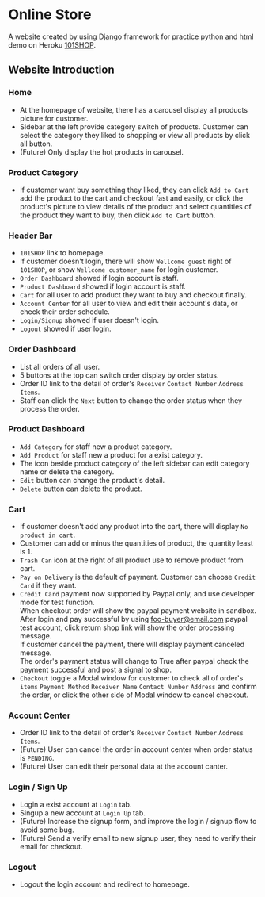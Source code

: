 # Online Store  

A website created by using Django framework for practice python and html demo on Heroku [101SHOP](https://ml101-shop.herokuapp.com/).  

## Website Introduction  

### Home  
* At the homepage of website, there has a carousel display all products picture for customer.  
* Sidebar at the left provide category switch of products. Customer can select the category they liked to shopping or view all products by click all button.  
* (Future) Only display the hot products in carousel.  

### Product Category  
* If customer want buy something they liked, they can click `Add to Cart` add the product to the cart and checkout fast and easily, or click the product's picture to view details of the product and select quantities of the product they want to buy, then click `Add to Cart` button.  

### Header Bar  
* `101SHOP` link to homepage.  
* If customer doesn't login, there will show `Wellcome guest` right of `101SHOP`, or show `Wellcome customer_name` for login customer.  
* `Order Dashboard` showed if login account is staff.  
* `Product Dashboard` showed if login account is staff.  
* `Cart` for all user to add product they want to buy and checkout finally.  
* `Account Center` for all user to view and edit their account's data, or check their order schedule.  
* `Login/Signup` showed if user doesn't login.  
* `Logout` showed if user login.  

### Order Dashboard  
* List all orders of all user.  
* 5 buttons at the top can switch order display by order status.  
* Order ID link to the detail of order's `Receiver` `Contact Number` `Address` `Items`.  
* Staff can click the `Next` button to change the order status when they process the order.  

### Product Dashboard  
* `Add Category` for staff new a product category.  
* `Add Product` for staff new a product for a exist category.  
* The icon beside product category of the left sidebar can edit category name or delete the category.  
* `Edit` button can change the product's detail.  
* `Delete` button can delete the product.  

### Cart  
* If customer doesn't add any product into the cart, there will display `No product in cart`.  
* Customer can add or minus the quantities of product, the quantity least is 1.  
* `Trash Can` icon at the right of all product use to remove product from cart.  
* `Pay on Delivery` is the default of payment. Customer can choose `Credit Card` if they want.  
* `Credit Card` payment now supported by Paypal only, and use developer mode for test function.  
   When checkout order will show the paypal payment website in sandbox.  
   After login and pay successful by using foo-buyer@email.com paypal test account, click return shop link will show the order processing message.  
   If customer cancel the payment, there will display payment canceled message.  
   The order's payment status will change to True after paypal check the payment successful and post a signal to shop.  
* `Checkout` toggle a Modal window for customer to check all of order's `items` `Payment Method` `Receiver Name` `Contact Number` `Address` and confirm the order, or click the other side of Modal window to cancel checkout.  

### Account Center  
* Order ID link to the detail of order's `Receiver` `Contact Number` `Address` `Items`.  
* (Future) User can cancel the order in account center when order status is `PENDING`.  
* (Future) User can edit their personal data at the account canter.  

### Login / Sign Up  
* Login a exist account at `Login` tab.  
* Singup a new account at `Login Up` tab.  
* (Future) Increase the signup form, and improve the login / signup flow to avoid some bug.  
* (Future) Send a verify email to new signup user, they need to verify their email for checkout.  

### Logout  
* Logout the login account and redirect to homepage.  
